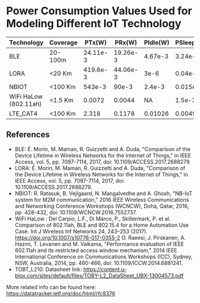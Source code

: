 # Power Consumption Values Used for Modeling Different IoT Technology


| Technology          | Coverage | PTx(W)      | PRx(W)    | PIdle(W)  | PSleep(W)   | Reference                    |
|---------------------|----------|-------------|-----------|-----------|-------------|------------------------------|
| BLE                 | 20-100m  | 24.11e-3    | 19.26e-3  | 4.67e-3   | 3.24e-6     | [BLE](#ble)                  |
| LORA                | <20 Km   | 419.6e-3    | 44.06e-3  | 3e-6      | 0.04e-6     | [LORA](#lora)                |
| NBIOT               | <100 Km  | 543e-3      | 90e-3     | 2.4e-3    | 0.015e-3    | [NBIOT](#nbiot)              |
| WiFi HaLow (802.11ah)| <1.5 Km | 0.0072      | 0.0044    | NA        | 1.5e-3      | [WiFi HaLow](#wifi-halow) |
| LTE_CAT4            | <100 Km  | 2.318       | 0.1178    | 0.01026   | 0.00494     | [TOBT_L210](#tobt_l210)      |

## References

- <a name="ble"></a>BLE: É. Morin, M. Maman, R. Guizzetti and A. Duda, "Comparison of the Device Lifetime in Wireless Networks for the Internet of Things," in IEEE Access, vol. 5, pp. 7097-7114, 2017, doi: 10.1109/ACCESS.2017.2688279.
- <a name="lora"></a>LORA: É. Morin, M. Maman, R. Guizzetti and A. Duda, "Comparison of the Device Lifetime in Wireless Networks for the Internet of Things," in IEEE Access, vol. 5, pp. 7097-7114, 2017, doi: 10.1109/ACCESS.2017.2688279.
- <a name="nbiot"></a>NBIOT: R. Ratasuk, B. Vejlgaard, N. Mangalvedhe and A. Ghosh, "NB-IoT system for M2M communication," 2016 IEEE Wireless Communications and Networking Conference Workshops (WCNCW), Doha, Qatar, 2016, pp. 428-432, doi: 10.1109/WCNCW.2016.7552737.
- <a name="wifi-halow"></a>WiFi HaLow : Del Carpio, L.F., Di Marco, P., Skillermark, P. et al. Comparison of 802.11ah, BLE and 802.15.4 for a Home Automation Use Case. Int J Wireless Inf Networks 24, 243–253 (2017). https://doi.org/10.1007/s10776-017-0355-2
  O. Raeesi, J. Pirskanen, A. Hazmi, T. Levanen and M. Valkama, "Performance evaluation of IEEE 802.11ah and its restricted access window mechanism," 2014 IEEE International Conference on Communications Workshops (ICC), Sydney, NSW, Australia, 2014, pp. 460-466, doi: 10.1109/ICCW.2014.6881241.
- <a name="tobt_l210"></a>TOBT_L210: Datasheet link: https://content.u-blox.com/sites/default/files/TOBY-L2_DataSheet_UBX-13004573.pdf

More related info can be found here: https://datatracker.ietf.org/doc/html/rfc8376
